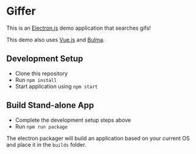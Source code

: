 # Giffer

This is an [Electron.js](https://electronjs.org/) demo application that searches gifs!

This demo also uses [Vue.js](https://vuejs.org/) and [Bulma](https://bulma.io/).

## Development Setup

* Clone this repository
* Run `npm install`
* Start application using `npm start`

## Build Stand-alone App

* Complete the development setup steps above
* Run `npm run package`

The electron packager will build an application based on your current OS and place it in the `builds` folder.
